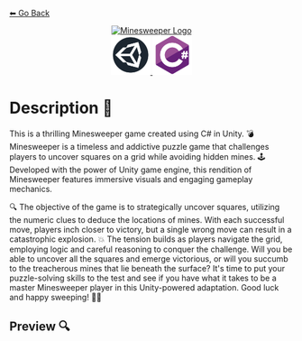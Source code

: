 [⬅ Go Back](https://github.com/JpMunhozOliveira)

<p align="center">
  <a href="#">
    <img src="https://github.com/JpMunhozOliveira/JpMunhozOliveira/blob/main/resources/images/UnityProjects/" alt="Minesweeper Logo" width="312" height="77">
  </a>
  <br>
  <a href="#">
    <img src="https://github.com/JpMunhozOliveira/JpMunhozOliveira/blob/main/resources/icons/tools/unity/unity.svg" alt="Unity" width="70" height="70">
  </a>
  <a href="#">
    <img src="https://github.com/JpMunhozOliveira/JpMunhozOliveira/blob/main/resources/icons/programming/csharp/csharp-original.svg" alt="Csharp" width="70" height="70">
  </a>
</p>

# Description 📜

This is a thrilling Minesweeper game created using C# in Unity. 💣 Minesweeper is a timeless and addictive puzzle game that challenges players to uncover squares on a grid while avoiding hidden mines. 🕹️ Developed with the power of Unity game engine, this rendition of Minesweeper features immersive visuals and engaging gameplay mechanics.

🔍 The objective of the game is to strategically uncover squares, utilizing the numeric clues to deduce the locations of mines. With each successful move, players inch closer to victory, but a single wrong move can result in a catastrophic explosion. 💥 The tension builds as players navigate the grid, employing logic and careful reasoning to conquer the challenge. Will you be able to uncover all the squares and emerge victorious, or will you succumb to the treacherous mines that lie beneath the surface? It's time to put your puzzle-solving skills to the test and see if you have what it takes to be a master Minesweeper player in this Unity-powered adaptation. Good luck and happy sweeping! 🧹💪

## Preview 🔍
